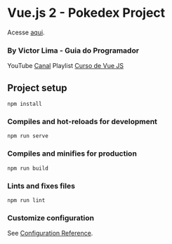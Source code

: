 # Vue.js 2 - Pokedex Project
Acesse [aqui](https://vue2-pokedex.surge.sh/).

### By Victor Lima - Guia do Programador
YouTube [Canal](https://www.youtube.com/c/GuiadoProgramador)
Playlist [Curso de Vue JS](https://www.youtube.com/playlist?list=PLJ_KhUnlXUPteacVhunyK5M8SKIadeED0)
## Project setup
```
npm install
```

### Compiles and hot-reloads for development
```
npm run serve
```

### Compiles and minifies for production
```
npm run build
```

### Lints and fixes files
```
npm run lint
```

### Customize configuration
See [Configuration Reference](https://cli.vuejs.org/config/).
